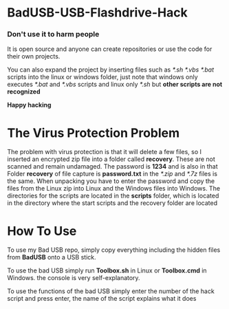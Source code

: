 # BadUSB-USB-Flashdrive-Hack

### **Don't use it to harm people**
It is open source and anyone can create repositories or use the code for their own projects.

You can also expand the project by inserting files such as _*.sh *.vbs *.bat_ scripts into the linux or windows folder, just note that windows only executes _*.bat_ and _*.vbs_ scripts and linux only _*.sh_ but **other scripts are not recognized**

__Happy hacking__




# The Virus Protection Problem

The problem with virus protection is that it will delete a few files, so I inserted an encrypted zip file into a folder called **recovery**. These are not scanned and remain undamaged. The password is **1234** and is also in that Folder **recovery** of file capture is **password.txt** in the _*.zip_ and _*.7z_ files is the same. When unpacking you have to enter the password and copy the files from the Linux zip into Linux and the Windows files into Windows. The directories for the scripts are located in the **scripts** folder, which is located in the directory where the start scripts and the recovery folder are located




# How To Use

To use my Bad USB repo, simply copy everything including the hidden files from **BadUSB** onto a USB stick.

To use the bad USB simply run **Toolbox.sh** in Linux or **Toolbox.cmd** in Windows. the console is very self-explanatory.

To use the functions of the bad USB simply enter the number of the hack script and press enter, the name of the script explains what it does
